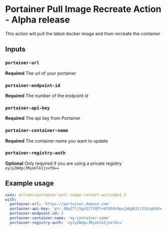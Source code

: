 # Portainer Pull Image Recreate Action - Alpha release
This action will pull the latest docker image and then recreate the container

## Inputs

### `portainer-url`

**Required** The url of your portainer

### `portainer-endpoint-id`

**Required** The number of the endpoint id

### `portainer-api-key`

**Required** The api key from Portainer

### `portainer-container-name`

**Required** The container name you want to update

### `portainer-registry-auth`

**Optional** Only required if you are using a private registry `eyJyZWdpc3RyeUlkIjoxfQ==`

## Example usage

```yaml
uses: actions/portainer-pull-image-restart-action@v1.2
with:
  portainer-url: 'https://portainer.domain.com'
  portainer-api-key: 'ptr_dQeZ7ljSgcEJ7tQPt+H7d59sNpujkKpD3J/2tGzghGE='
  portainer-endpoint-id: 2
  portainer-container-name: 'my-container-name'
  portainer-registry-auth: 'eyJyZWdpc3RyeUlkIjoxfQ=='
```